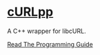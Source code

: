 # [cURLpp](http://www.curlpp.org)
A C++ wrapper for libcURL.

[Read The Programming Guide](documentation/guide.pdf)